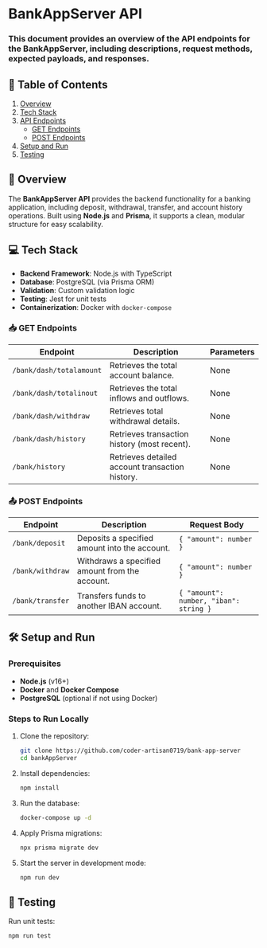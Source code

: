 # BankAppServer API

### This document provides an overview of the API endpoints for the BankAppServer, including descriptions, request methods, expected payloads, and responses.

## 📖 **Table of Contents**
1. [Overview](#overview)
2. [Tech Stack](#tech-stack)
3. [API Endpoints](#api-endpoints)
    - [GET Endpoints](#get-endpoints)
    - [POST Endpoints](#post-endpoints)
4. [Setup and Run](#setup-and-run)
5. [Testing](#testing)

## 📝 **Overview**
The **BankAppServer API** provides the backend functionality for a banking application, including deposit, withdrawal, transfer, and account history operations. Built using **Node.js** and **Prisma**, it supports a clean, modular structure for easy scalability.

## 💻 **Tech Stack**
- **Backend Framework**: Node.js with TypeScript
- **Database**: PostgreSQL (via Prisma ORM)
- **Validation**: Custom validation logic
- **Testing**: Jest for unit tests
- **Containerization**: Docker with `docker-compose`

### 📥 **GET Endpoints**

| Endpoint                              | Description                                    | Parameters |
|---------------------------------------|------------------------------------------------|------------|
| `/bank/dash/totalamount`              | Retrieves the total account balance.          | None       |
| `/bank/dash/totalinout`               | Retrieves the total inflows and outflows.     | None       |
| `/bank/dash/withdraw`                 | Retrieves total withdrawal details.           | None       |
| `/bank/dash/history`                  | Retrieves transaction history (most recent).  | None       |
| `/bank/history`                       | Retrieves detailed account transaction history.| None       |


### 📤 **POST Endpoints**

| Endpoint                              | Description                                    | Request Body                             |
|---------------------------------------|------------------------------------------------|------------------------------------------|
| `/bank/deposit`                       | Deposits a specified amount into the account. | `{ "amount": number }`                   |
| `/bank/withdraw`                      | Withdraws a specified amount from the account.| `{ "amount": number }`                   |
| `/bank/transfer`                      | Transfers funds to another IBAN account.      | `{ "amount": number, "iban": string }`   |

## 🛠️ **Setup and Run**

### Prerequisites
- **Node.js** (v16+)
- **Docker** and **Docker Compose**
- **PostgreSQL** (optional if not using Docker)

### Steps to Run Locally
1. Clone the repository:
    ```bash
    git clone https://github.com/coder-artisan0719/bank-app-server
    cd bankAppServer
    ```

2. Install dependencies:
    ```bash
    npm install
    ```

3. Run the database:
    ```bash
    docker-compose up -d
    ```

4. Apply Prisma migrations:
    ```bash
    npx prisma migrate dev
    ```

5. Start the server in development mode:
    ```bash
    npm run dev
    ```

## 🧪 **Testing**
Run unit tests:
```bash
npm run test
```
